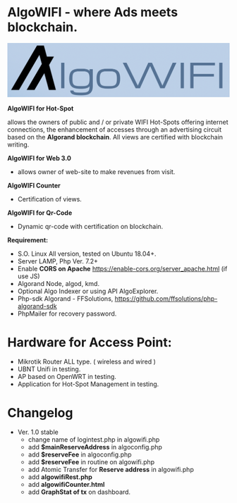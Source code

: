 # AlgoWIFI - where Ads meets blockchain. 
![logo](/img/algowifiLogo.png)

**AlgoWIFI for Hot-Spot**

allows the owners of public and / or private WIFI Hot-Spots offering internet connections, the enhancement of accesses through an advertising circuit based on the **Algorand blockchain**. All views are certified with blockchain writing.



**AlgoWIFI for Web 3.0**

* allows owner of web-site to make revenues from visit.

**AlgoWIFI Counter**
* Certification of views.

**AlgoWIFI for Qr-Code**
* Dynamic qr-code with certification on blockchain.





**Requirement:**

* S.O. Linux All version, tested on Ubuntu 18.04+.
* Server LAMP, Php Ver. 7.2+
* Enable **CORS on  Apache**  https://enable-cors.org/server_apache.html (if use JS)
*  Algorand Node, algod, kmd. 
* Optional Algo Indexer or using API AlgoExplorer.
* Php-sdk Algorand - FFSolutions, https://github.com/ffsolutions/php-algorand-sdk
* PhpMailer for recovery password.


# Hardware for Access Point:

* Mikrotik Router ALL type. ( wireless and wired )
* UBNT Unifi in testing.
* AP based on OpenWRT in testing.
* Application for Hot-Spot Management in testing.


# Changelog

- Ver. 1.0 stable
  - change name of logintest.php in algowifi.php
  - add **$mainReserveAddress** in algoconfig.php
  - add **$reserveFee** in algoconfig.php
  - add **$reserveFee** in routine on algowifi.php
  - add Atomic Transfer for **Reserve address** in algowifi.php
  - add **algowifiRest.php**
  - add **algowifiCounter.html**
  - add **GraphStat of tx** on dashboard.
  
  





